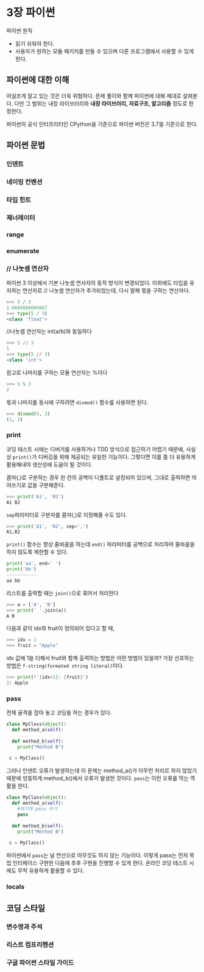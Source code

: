 # 3장 파이썬
파이썬 원칙
* 읽기 쉬워야 한다.
* 사용자가 원하는 모듈 패키지를 만들 수 있으며 다른 프로그램에서 사용할 수 있게 한다.

## 파이썬에 대한 이해
어설프게 알고 있는 것은 더욱 위험하다.
문제 풀이와 함께 파이썬에 대해 제대로 살펴본다. 다만 그 범위는 내장 라이브러리와 **내장 라이브러리, 자료구조, 알고리즘** 정도로 한정한다.

파이썬의 공식 인터프리터인 CPython을 기준으로 파이썬 버전은 3.7을 기준으로 한다.

## 파이썬 문법
### 인덴트
### 네이밍 컨벤션
### 타입 힌트
### 제너레이터
### range
### enumerate
### // 나눗셈 연산자
파이썬 3 이상에서 기본 나눗셈 연사자의 동작 방식이 변경되었다. 이외에도 타입을 유지하는 연산자로 // 나눗셈 연산자가 추가되었는데, 다시 말해 몫을 구하는 연산자다.
  ```python
  >>> 5 / 3
  1.6666666666667
  >>> type(5 / 3)
  <class 'float'>
  ```
//나눗셈 연산자는 int(a/b)와 동일하다
   ```python
  >>> 5 // 3
  1
  >>> type(5 // 3)
  <class 'int'>
  ```
참고로 나머지를 구하는 모듈 연산자는 %이다
   ```python
  >>> 5 % 3
  2
  ```
몫과 나머지를 동시에 구하려면 `divmod()` 함수를 사용하면 된다.
   ```python
  >>> divmod(5, 3)
  (1, 2)
  ```
  
### print
코딩 테스트 시에는 디버거를 사용하거나 TDD 방식으로 접근하기 어렵기 때문에, 사실상 `print()`가 디버깅을 위해 제공되는 유일한 기능이다. 그렇다면 이를 좀 더 유용하게 활용해내야 생산성에 도움이 될 것이다.

콤마(,)로 구분하는 경우 한 칸의 공백이 디폴트로 설정되어 있으며, 그대로 출력하면 띄어쓰기로 값을 구분해준다.
   ```python
  >>> print('A1', 'B2')
  A1 B2
  ```
  
`sep`파라미터로 구분자를 콤마(,)로 지정해줄 수도 있다.
   ```python
  >>> print('A1', 'B2', sep=',')
  A1,B2
  ```
`print()` 함수는 항상 줄바꿈을 하는데 `end()` 파라미터를 공백으로 처리하여 줄바꿈을 하지 않도록 제한할 수 있다.
   ```python
  print('aa', end=' ')
  print('bb')
  -----------
  aa bb
  ```
리스트를 출력할 때는 `join()`으로 묶어서 처리한다
  ```python
  >>> a = ['A', 'B']
  >>> print(' '.join(a))
  A B
  ```
다음과 같이 idx와 fruit이 정의되어 있다고 할 때,
  ```python
  >>> idx = 1
  >>> fruit = "Apple"
  ```
 
 idx 값에 1을 더해서 fruit와 함께 출력하는 방법은 어떤 방법이 있을까?
 가장 선호하는 방법은 `f-string(formated string literal)`이다.
  ```python
  >>> print(f'{idx+1}: {fruit}')
  2: Apple
  ```
  
### pass
  전체 골격을 잡아 놓고 코딩을 하는 경우가 있다. 
  ```python
  class MyClass(object):
    def method_a(self):
    
    def method_b(self):
      print("Method B")
   
   c = MyClass() 
  ```
그러나 인덴트 오류가 발생하는데 이 문제는 method_a()가 아무런 처리르 하지 않았기 때문에 엉뚱하게 method_b()에서 오류가 발생한 것이다. `pass`는 이런 오류를 막는 역활을 한다.
  ```python
  class MyClass(object):
    def method_a(self):
      #여기에 pass 추가
      pass
      
    def method_b(self):
      print("Method B")
   
   c = MyClass() 
  ```
파이썬에서 `pass`는 널 연산으로 아무것도 하지 않는 기능이다. 이렇게 pass는 먼저 목업 인터페이스 구현한 다음에 추후 구현을 진행할 수 있게 한다. 온라인 코딩 테스트 시에도 무척 유용하게 활용할 수 있다.


### locals


## 코딩 스타일

### 변수명과 주석
### 리스트 컴프리헨션
### 구글 파이썬 스타일 가이드


